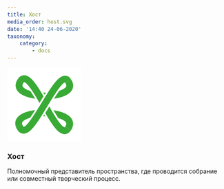 ```yaml
---
title: Хост
media_order: host.svg
date: '14:40 24-06-2020'
taxonomy:
    category:
        - docs
---
```


![](host.svg)


### Хост

Полномочный представитель пространства, где проводится собрание или совместный творческий процесс. 
